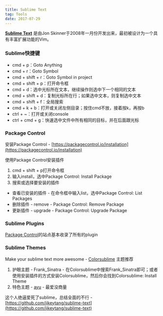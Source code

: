 ```yaml
---
title: Sublime Text
tag: Tools
date: 2017-07-29
---
```


[**Sublime Text**](http://www.sublimetext.com/) 是由Jon Skinner于2008年一月份开发出来，最初被设计为一个具有丰富扩展功能的Vim。

### Sublime快捷键

-   cmd + p：Goto Anything
-   cmd + r：Goto Symbol
-   cmd + shift + r：Goto Symbol in project
-   cmd + shift + p：打开命令框
-   cmd + d：选中光标所在文本，继续操作则选中下一个相同的文本
-   cmd + shift + d：复制光标所在行；如果选中文本，则复制选中文本
-   cmd + shift + f：全局搜索
-   cmd + k + b：打开或关闭左侧目录；按住cmd不放，接着按k，再按b
-   ctrl + \~：打开或关闭console
-   ctrl + cmd + g：快速选中文件中所有相同的目标，并在后面跟光标

<!-- More -->

### Package Control

安装Package Control - [https://packagecontrol.io/installation](https://packagecontrol.io/installation)

使用Package Control安装插件

1.  cmd + shift + p打开命令框
2.  输入install，选中Package Control: Install Package
3.  搜索或选择要安装的插件

-   查看已安装的插件 - 在命令框中输入list，选中Package Control: List Packages
-   删除插件 - remove - Package Control: Remove Package
-   更新插件 - upgrade - Package Control: Upgrade Package

### Sublime Plugins

[Package Control](https://packagecontrol.io/)的站点基本收录了所有的plugin

### Sublime Themes

Make your sublime text more awesome - [Colorsublime](http://colorsublime.com/)
主题推荐

1.  护眼主题 - Frank\_Sinatra - 在Colorsublime中搜索Frank\_Sinatra即可；或者使用安装插件的方式安装Colorsublime，然后你会找到Colorsublime: Install Theme
2.  特色主题 - [ayu](https://github.com/dempfi/ayu) - 最爱没商量

这个人绝逼爱死了sublime，总结全面的不行 - [https://github.com/jikeytang/sublime-text](https://github.com/jikeytang/sublime-text)